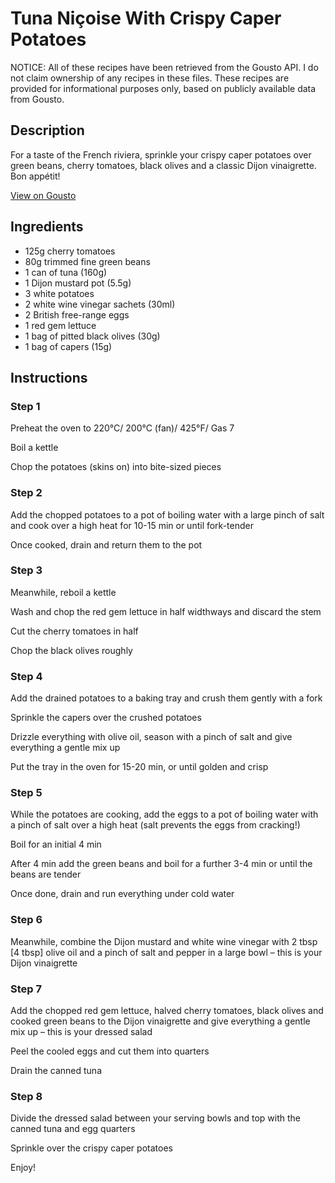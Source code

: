 # Tuna Niçoise With Crispy Caper Potatoes

NOTICE: All of these recipes have been retrieved from the Gousto API. I do not claim ownership of any recipes in these files. These recipes are provided for informational purposes only, based on publicly available data from Gousto.

## Description

For a taste of the French riviera, sprinkle your crispy caper potatoes over green beans, cherry tomatoes, black olives and a classic Dijon vinaigrette. Bon appétit!

[View on Gousto](https://www.gousto.co.uk/recipes/cookbook/tuna-nicoise-with-crispy-caper-potatoes)

## Ingredients

- 125g cherry tomatoes
- 80g trimmed fine green beans
- 1 can of tuna (160g)
- 1 Dijon mustard pot (5.5g)
- 3 white potatoes
- 2 white wine vinegar sachets (30ml)
- 2 British free-range eggs
- 1 red gem lettuce
- 1 bag of pitted black olives (30g)
- 1 bag of capers (15g)

## Instructions


### Step 1

Preheat the oven to 220°C/ 200°C (fan)/ 425°F/ Gas 7

Boil a kettle

Chop the potatoes (skins on) into bite-sized pieces


### Step 2

Add the chopped potatoes to a pot of boiling water with a large pinch of salt and cook over a high heat for 10-15 min or until fork-tender

Once cooked, drain and return them to the pot


### Step 3

Meanwhile, reboil a kettle

Wash and chop the red gem lettuce in half widthways and discard the stem

Cut the cherry tomatoes in half

Chop the black olives roughly


### Step 4

Add the drained potatoes to a baking tray and crush them gently with a fork

Sprinkle the capers over the crushed potatoes

Drizzle everything with olive oil, season with a pinch of salt and give everything a gentle mix up

Put the tray in the oven for 15-20 min, or until golden and crisp


### Step 5

While the potatoes are cooking, add the eggs to a pot of boiling water with a pinch of salt over a high heat (salt prevents the eggs from cracking!)

Boil for an initial 4 min

After 4 min add the green beans and boil for a further 3-4 min or until the beans are tender

Once done, drain and run everything under cold water


### Step 6

Meanwhile, combine the Dijon mustard and white wine vinegar with 2 tbsp <span class="text-danger">[4 tbsp]</span> olive oil and a pinch of salt and pepper in a large bowl – this is your Dijon vinaigrette


### Step 7

Add the chopped red gem lettuce, halved cherry tomatoes, black olives and cooked green beans to the Dijon vinaigrette and give everything a gentle mix up – this is your dressed salad

Peel the cooled eggs and cut them into quarters

Drain the canned tuna

### Step 8

Divide the dressed salad between your serving bowls and top with the canned tuna and egg quarters

Sprinkle over the crispy caper potatoes

Enjoy!

